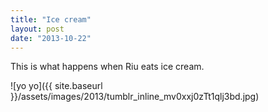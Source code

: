 ```yaml
---
title: "Ice cream"
layout: post
date: "2013-10-22"
---
```


This is what happens when Riu eats ice cream.

![yo yo]({{ site.baseurl }}/assets/images/2013/tumblr_inline_mv0xxj0zTt1qlj3bd.jpg)
